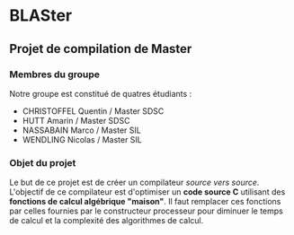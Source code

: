 # BLASter
## Projet de compilation de Master

### Membres du groupe
Notre groupe est constitué de quatres étudiants :
- CHRISTOFFEL   Quentin     / Master SDSC
- HUTT  		Amarin      / Master SDSC
- NASSABAIN     Marco       / Master SIL
- WENDLING      Nicolas     / Master SIL

### Objet du projet
Le but de ce projet est de créer un compilateur *source vers source*. L'objectif
de ce compilateur est d'optimiser un **code source C** utilisant des **fonctions 
de calcul algébrique "maison"**. Il faut remplacer ces fonctions par celles 
fournies par le constructeur processeur pour diminuer le temps de calcul et la 
complexité des algorithmes de calcul.